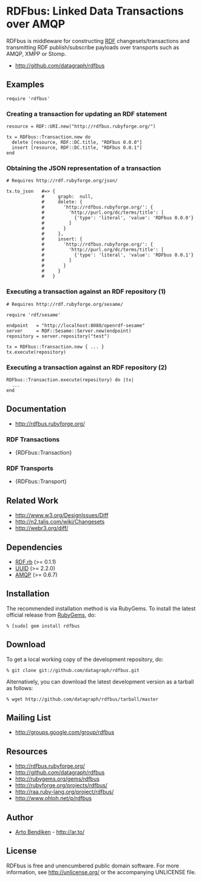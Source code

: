 RDFbus: Linked Data Transactions over AMQP
==========================================

RDFbus is middleware for constructing [RDF][] changesets/transactions and
transmitting RDF publish/subscribe payloads over transports such as AMQP,
XMPP or Stomp.

* <http://github.com/datagraph/rdfbus>

Examples
--------

    require 'rdfbus'

### Creating a transaction for updating an RDF statement

    resource = RDF::URI.new("http://rdfbus.rubyforge.org/")

    tx = RDFbus::Transaction.new do
      delete [resource, RDF::DC.title, "RDFbus 0.0.0"]
      insert [resource, RDF::DC.title, "RDFbus 0.0.1"]
    end

### Obtaining the JSON representation of a transaction

    # Requires http://rdf.rubyforge.org/json/

    tx.to_json   #=> {
                 #     graph:  null,
                 #     delete: {
                 #       'http://rdfbus.rubyforge.org/': {
                 #         'http://purl.org/dc/terms/title': [
                 #           {'type': 'literal', 'value': 'RDFbus 0.0.0'}
                 #         ]
                 #       }
                 #     },
                 #     insert: {
                 #       'http://rdfbus.rubyforge.org/': {
                 #         'http://purl.org/dc/terms/title': [
                 #           {'type': 'literal', 'value': 'RDFbus 0.0.1'}
                 #         ]
                 #       }
                 #     }
                 #   }

### Executing a transaction against an RDF repository (1)

    # Requires http://rdf.rubyforge.org/sesame/

    require 'rdf/sesame'

    endpoint   = "http://localhost:8080/openrdf-sesame"
    server     = RDF::Sesame::Server.new(endpoint)
    repository = server.repository("test")

    tx = RDFbus::Transaction.new { ... }
    tx.execute(repository)

### Executing a transaction against an RDF repository (2)

    RDFbus::Transaction.execute(repository) do |tx|
      ...
    end

Documentation
-------------

* <http://rdfbus.rubyforge.org/>

### RDF Transactions

* {RDFbus::Transaction}

### RDF Transports

* {RDFbus::Transport}

Related Work
------------

* <http://www.w3.org/DesignIssues/Diff>
* <http://n2.talis.com/wiki/Changesets>
* <http://webr3.org/diff/>

Dependencies
------------

* [RDF.rb](http://gemcutter.org/gems/rdf) (>= 0.1.1)
* [UUID](http://gemcutter.org/gems/uuid) (>= 2.2.0)
* [AMQP](http://gemcutter.org/gems/amqp) (>= 0.6.7)

Installation
------------

The recommended installation method is via RubyGems. To install the latest
official release from [RubyGems](http://rubygems.org/), do:

    % [sudo] gem install rdfbus

Download
--------

To get a local working copy of the development repository, do:

    % git clone git://github.com/datagraph/rdfbus.git

Alternatively, you can download the latest development version as a tarball
as follows:

    % wget http://github.com/datagraph/rdfbus/tarball/master

Mailing List
------------

* <http://groups.google.com/group/rdfbus>

Resources
---------

* <http://rdfbus.rubyforge.org/>
* <http://github.com/datagraph/rdfbus>
* <http://rubygems.org/gems/rdfbus>
* <http://rubyforge.org/projects/rdfbus/>
* <http://raa.ruby-lang.org/project/rdfbus/>
* <http://www.ohloh.net/p/rdfbus>

Author
------

* [Arto Bendiken](mailto:arto.bendiken@gmail.com) - <http://ar.to/>

License
-------

RDFbus is free and unencumbered public domain software. For more
information, see <http://unlicense.org/> or the accompanying UNLICENSE file.

[RDF]: http://www.w3.org/RDF/
